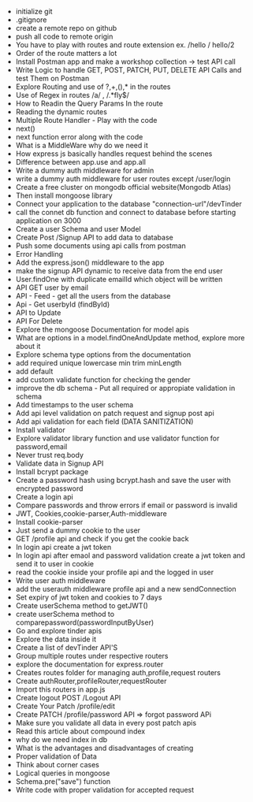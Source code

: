 - initialize git
- .gitignore
- create a remote repo on github
- push all code to remote origin
- You have to play with routes and route extension ex. /hello / hello/2
- Order of the route matters a lot
- Install Postman app and make a workshop collection -> test API call
- Write Logic to handle GET, POST, PATCH, PUT, DELETE API Calls and test Them on Postman
- Explore Routing and use of ?,+,(),\* in the routes
- Use of Regex in routes /a/ , /.\*fly$/
- How to Readin the Query Params In the route
- Reading the dynamic routes
- Multiple Route Handler - Play with the code
- next()
- next function error along with the code
- What is a MiddleWare why do we need it
- How express js basically handles request behind the scenes
- Difference between app.use and app.all
- Write a dummy auth middleware for admin
- write a dummy auth middleware for user routes except /user/login
- Create a free cluster on mongodb official website(Mongodb Atlas)
- Then install mongoose library
- Connect your application to the database "connection-url"/devTinder
- call the connet db function and connect to database before starting application on 3000
- Create a user Schema and user Model
- Create Post /Signup API to add data to database
- Push some documents using api calls from postman
- Error Handling
- Add the express.json() middleware to the app
- make the signup API dynamic to receive data from the end user
- User.findOne with duplicate emailId which object will be written
- API GET user by email
- API - Feed - get all the users from the database
- Api - Get userbyId (findById)
- API to Update
- API For Delete
- Explore the mongoose Documentation for model apis
- What are options in a model.findOneAndUpdate method, explore more about it
- Explore schema type options from the documentation
- add required unique lowercase min trim minLength
- add default
- add custom validate function for checking the gender
- improve the db schema - Put all required or appropiate validation in schema
- Add timestamps to the user schema
- Add api level validation on patch request and signup post api
- Add api validation for each field (DATA SANITIZATION)
- Install validator
- Explore validator library function and use validator function for password,email
- Never trust req.body
- Validate data in Signup API
- Install bcrypt package
- Create a password hash using bcrypt.hash and save the user with encrypted password
- Create a login api
- Compare passwords and throw errors if email or password is invalid
- JWT, Cookies,cookie-parser,Auth-middleware
- Install cookie-parser
- Just send a dummy cookie to the user
- GET /profile api and check if you get the cookie back
- In login api create a jwt token
- In login api after emaol and password validation create a jwt token and send it to user in cookie
- read the cookie inside your profile api and the logged in user
- Write user auth middleware
- add the userauth middleware profile api and a new sendConnection
- Set expiry of jwt token and cookies to 7 days
- Create userSchema method to getJWT()
- create userSchema method to comparepassword(passwordInputByUser)
- Go and explore tinder apis
- Explore the data inside it
- Create a list of devTinder API'S
- Group multiple routes under respective routers
- explore the documentation for express.router
- Creates routes folder for managing auth,profile,request routers
- Create authRouter,profileRouter,requestRouter
- Import this routers in app.js
- Create logout POST /Logout API
- Create Your Patch /profile/edit
- Create PATCH /profile/password API => forgot password APi
- Make sure you validate all data in every post patch apis
- Read this article about compound index
- why do we need index in db
- What is the advantages and disadvantages of creating
- Proper validation of Data
- Think about corner cases
- Logical queries in mongoose
- Schema.pre("save") function
- Write code with proper validation for accepted request

